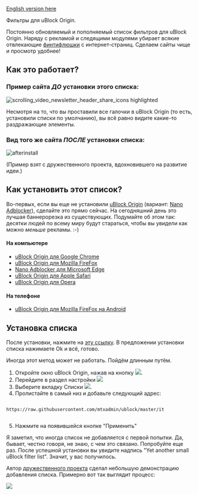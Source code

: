 [English version here](README_en.md)

Фильтры для uBlock Origin.

<!-- [Добавить подписку](abp:subscribe?location=https%3A//raw.githubusercontent.com/mtxadmin/ublock/master/it) -->

<!-- Click the following: [Add Web Annoyances Ultralist to Custom uBlock Origin Filters](https://subscribe.adblockplus.org/?location=https://raw.githubusercontent.com/yourduskquibbles/webannoyances/master/ultralist.txt&title=Web%20Annoyances%20Ultralist).  -->

<!-- [Добавить подписку](ubo://subscribe?location=https%3A//raw.githubusercontent.com/mtxadmin/ublock/master/it) -->

<!-- https://github.com/github/markup/issues/933 -->

Постоянно обновляемый и пополняемый список фильтров для uBlock Origin. Наряду с рекламой и следящими модулями убирает всякие отвлекающие [финтифлюшки](docs/policy_ru) с интернет-страниц. Сделаем сайты чище и просмотр удобнее!

## Как это работает?

### Пример сайта *ДО* установки этого списка:

![scrolling_video_newsletter_header_share_icons highlighted](https://user-images.githubusercontent.com/22258847/51348578-16f08980-1a71-11e9-80b8-0f2ad5379bcd.png)

Несмотря на то, что вы проставили все галочки в uBlock Origin (то есть, установили списки по умолчанию), вы всё равно видите какие-то раздражающие элементы. 


### Вид того же сайта *ПОСЛЕ* установки списка:

![afterinstall](https://user-images.githubusercontent.com/22258847/51348138-e8be7a00-1a6f-11e9-9b0c-5fac61a83f8f.png)


(Пример взят с дружественного проекта, вдохновившего на развитие идеи.)


## Как установить этот список?

Во-первых, если вы еще не установили [uBlock Origin](https://github.com/gorhill/uBlock) (вариант: [Nano Adblocker](https://github.com/NanoAdblocker/NanoCore)), сделайте это прямо сейчас. На сегодняшний день это лучшая баннерорезка из существующих. Подумайте об этом так: десятки людей по всему миру будут стараться, чтобы вы увидели как можно *меньше* рекламы. :-)

#### На компьютере
- [uBlock Origin для Google Chrome](https://chrome.google.com/webstore/detail/ublock-origin/cjpalhdlnbpafiamejdnhcphjbkeiagm)
- [uBlock Origin для Mozilla FireFox](https://addons.mozilla.org/en-US/firefox/addon/ublock-origin/)
- [Nano Adblocker для Microsoft Edge](https://www.microsoft.com/en-us/p/nano-adblocker/9nsxdx2tdb3v/)
- [uBlock Origin для Apple Safari](https://github.com/el1t/uBlock-Safari#installation)
- [uBlock Origin для Opera](https://addons.opera.com/extensions/details/ublock/)

#### На телефоне
- [uBlock Origin для Mozilla FireFox на Android](https://addons.mozilla.org/EN-US/android/addon/ublock-origin/) 

## Установка списка

После установки, нажмите на [эту ссылку](https://subscribe.adblockplus.org/?location=https://raw.githubusercontent.com/mtxadmin/ublock/master/it). В предложении установки списка нажимаете Ok и всё, готово.

Иногда этот метод может не работать. Пойдём длинным путём.

1. Откройте окно uBlock Origin, нажав на кнопку ![](https://user-images.githubusercontent.com/22258847/39936895-7ca7a8fc-553d-11e8-9496-45a96b623614.png).
2. Перейдите в раздел настройки ![](https://user-images.githubusercontent.com/22258847/39938114-5dc5cf00-5541-11e8-996d-5d583611f76f.png)
3. Выберите вкладку Списки 
![](https://user-images.githubusercontent.com/22258847/39937403-1da7b8b8-553f-11e8-865a-73a3f2fa4bb8.PNG). 
4. Пролистайте в самый низ и добавьте следующий адрес:

> ```
``https://raw.githubusercontent.com/mtxadmin/ublock/master/it``
> ```
5. Нажмите на появившейся кнопке "Применить" 

Я заметил, что иногда список не добавляется с первой попытки. Да, бывает, честно говоря, не знаю, с чем это связано. Попробуйте еще раз. После успешной установки вы увидите надпись "Yet another small uBlock filter list". Значит, у вас получилось.

Автор [дружественного проекта](https://github.com/yourduskquibbles/webannoyances/) сделал небольшую демонстрацию добавления списка. Примерно вот так выглядит процесс:

![](https://user-images.githubusercontent.com/22258847/39935902-25add6be-553a-11e8-82b0-badc73f44ed3.gif)

